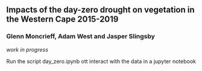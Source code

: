 ## Impacts of the day-zero drought on vegetation in the Western Cape 2015-2019

### Glenn Moncrieff, Adam West and Jasper Slingsby

_work in progress_

Run the script day_zero.ipynb ott interact with the data in a jupyter notebook

